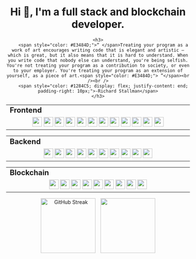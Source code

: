 <h1 align="center">Hi 👋, I'm a full stack and blockchain developer.</h1>

<div align="center">
    
    <h3>
        <span style="color: #E3484D;">“ </span>Treating your program as a work of art encourages writing code that is elegant and artistic — which is great, but it also means that it is hard to understand. When you write code that nobody else can understand, you're being selfish. You're not treating your program as a contribution to society, or even to your employer. You're treating your program as an extension of yourself, as a piece of art.<span style="color: #E3484D;"> ”</span><br /><br />
        <span style="color: #1284C5; display: flex; justify-content: end; padding-right: 10px;">-Richard Stallman</span>
    </h3>
</div>
<div align="center" style="witdh:100%"> 
  <table>
    <tr>
      <td valign="center" width="100px" style="font-size: 20px;"><b>Frontend<b></td>
    </tr>
    <tr>
      <td valign="center" align="center" width="900px">
        <img src="https://img.shields.io/badge/HTML-g" height="26px" /> 
        <img src="https://img.shields.io/badge/CSS-g" height="26px" />
        <img src="https://img.shields.io/badge/JavaScript-g" height="26px" /> 
        <img src="https://img.shields.io/badge/React-g" height="26px" /> 
        <img src="https://img.shields.io/badge/Next-g" height="26px" /> 
        <img src="https://img.shields.io/badge/Vue-g" height="26px" /> 
        <img src="https://img.shields.io/badge/Nuxt-g" height="26px" /> 
        <img src="https://img.shields.io/badge/Angular-g" height="26px"/> 
        <img src="https://img.shields.io/badge/Svelte-g" height="26px" /> 
        <img src="https://img.shields.io/badge/TypeScript-g" height="26px" />
        <img src="https://img.shields.io/badge/Bootstrap-g" height="26px" /> 
        <img src="https://img.shields.io/badge/Tailwind-g" height="26px" /> 
      </td>      
    </tr>
  </table>
  <div align="center" style="witdh:100%"> 
  <table>
    <tr>
      <td valign="center" width="100px" style="font-size: 20px;"><b>Backend<b></td>
    </tr>
    <tr>
      <td valign="center" align="center" width="900px">
        <img src="https://img.shields.io/badge/Node.js-blue" height="26px" /> 
        <img src="https://img.shields.io/badge/Express-blue" height="26px" /> 
        <img src="https://img.shields.io/badge/PHP-blue" height="26px" /> 
        <img src="https://img.shields.io/badge/Laravel-blue" height="26px" /> 
        <img src="https://img.shields.io/badge/Ruby-blue" height="26px" /> 
        <img src="https://img.shields.io/badge/Ruby on Rails-blue" height="26px" /> 
        <img src="https://img.shields.io/badge/Django-blue" height="26px" /> 
        <img src="https://img.shields.io/badge/Python-blue" height="26px" /> 
        <img src="https://img.shields.io/badge/ASP.NET-blue" height="26px" /> 
        <img src="https://img.shields.io/badge/Go-blue" height="26px" /> 
      </td>
    </tr>
  </table>
  
 <table>
    <tr>
      <td valign="center" width="100px" style="font-size: 20px;"><b>Blockchain<b></td>
    </tr>
    <tr>
      <td valign="center" align="center" width="900px">
        <img src="https://img.shields.io/badge/Solidity-violet" height="26px" /> 
        <img src="https://img.shields.io/badge/Rust-violet" height="26px" /> 
        <img src="https://img.shields.io/badge/Web3.js-violet" height="26px" /> 
        <img src="https://img.shields.io/badge/Golang-violet" height="26px" /> 
        <img src="https://img.shields.io/badge/Polkadot-violet" height="26px" /> 
        <img src="https://img.shields.io/badge/Solana-violet" height="26px" /> 
        <img src="https://img.shields.io/badge/Smart Contract-violet" height="26px" /> 
        <img src="https://img.shields.io/badge/Bitcoin-violet" height="26px" />
        <img src="https://img.shields.io/badge/Substrate-violet" height="26px" />
      </td>
    </tr>
  </table>
</div>
<p align="center">
        <img height = "150px" src="https://github-readme-streak-stats.herokuapp.com?user=tsukipond8531&theme=blueberry&hide_border=true" alt="GitHub Streak" />
    <img height = "150px" style="margin-left: 10px;" src = "https://github-readme-stats.vercel.app/api/top-langs/?username=monolab825&theme=blueberry&hide_border=true&include_all_commits=true&count_private=true&layout=compact">
</p>
